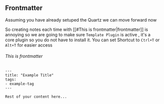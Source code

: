 
## Frontmatter
Assuming you have already setuped the Quartz we can move forward now

So creating notes each time with [[#This is frontmatter|frontmatter]] is annoying so we are going to make sure `Template Plugin` is active , it's a core plugin so you do not have to install it.
You can set Shortcut to `Ctrl+T` or `Alt+T` for easier access

###### This is frontmatter 
```
---
title: "Example Title"
tags:
- example-tag
---

Rest of your content here...

```





